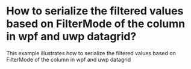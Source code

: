 # How to serialize the filtered values based on FilterMode of the column in wpf and uwp datagrid?
This example illustrates how to serialize the filtered values based on FilterMode of the column in wpf and uwp datagrid
